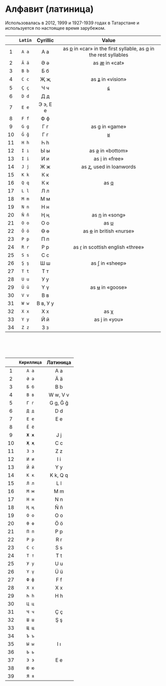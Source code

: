 # Алфавит (латиница)

Использовалась в 2012, 1999 и 1927-1939 годах в Татарстане и используется по настоящее время зарубежом.

|    | `Latin` | Cyrillic | Value                                                                                                                                                                               |
|:--:|:-------:|:--------:|:-----------------------------------------------------------------------------------------------------------------------------------------------------------------------------------:|
| 1  | `A a`   | А а      | as [ɒ](https://en.wikipedia.org/wiki/Open_back_rounded_vowel) in «car» in the first syllable, as [ɑ](https://en.wikipedia.org/wiki/Open_back_unrounded_vowel) in the rest syllables |
| 2  | `Ä ä`   | Ә ә      | as [æ](https://en.wikipedia.org/wiki/Near-open_front_unrounded_vowel) in «cat»                                                                                                      |
| 3  | `B b`   | Б б      |                                                                                                                                                                                     |
| 4  | `C c`   | Җ җ      | as [ʑ](https://en.wikipedia.org/wiki/Voiced_alveolo-palatal_fricative) in «vision»                                                                                                  |
| 5  | `Ç ç`   | Ч ч      | [ɕ](https://en.wikipedia.org/wiki/Voiceless_alveolo-palatal_fricative)                                                                                                              |
| 6  | `D d`   | Д д      |                                                                                                                                                                                     |
| 7  | `E e`   | Э э, Е е |                                                                                                                                                                                     |
| 8  | `F f`   | Ф ф      |                                                                                                                                                                                     |
| 9  | `G g`   | Г г      | as [g](https://en.wikipedia.org/wiki/Voiced_velar_plosive) in «game»                                                                                                                |
| 10 | `Ğ ğ`   | Г г      | [ʁ](https://en.wikipedia.org/wiki/Voiced_uvular_fricative)                                                                                                                          |
| 11 | `H h`   | Һ һ      |                                                                                                                                                                                     |
| 12 | `I ı`   | Ы ы      | as [ə](https://en.wikipedia.org/wiki/Mid_central_vowel) in «bottom»                                                                                                                 |
| 13 | `I i`   | И и      | as [i](https://en.wikipedia.org/wiki/Close_front_unrounded_vowel) in «free»                                                                                                         |
| 14 | `J j`   | Ж ж      | as [ʐ](https://en.wikipedia.org/wiki/Voiced_retroflex_fricative), used in loanwords                                                                                                 |
| 15 | `K k`   | К к      |                                                                                                                                                                                     |
| 16 | `Q q`   | К к      | as [q](https://en.wikipedia.org/wiki/Voiceless_uvular_plosive)                                                                                                                      |
| 17 | `L l`   | Л л      |                                                                                                                                                                                     |
| 18 | `M m`   | М м      |                                                                                                                                                                                     |
| 19 | `N n`   | Н н      |                                                                                                                                                                                     |
| 20 | `Ñ ñ`   | Ң ң      | as [ŋ](https://en.wikipedia.org/wiki/Voiced_velar_nasal) in «song»                                                                                                                  |
| 21 | `O o`   | О о      | as [ʊ](https://en.wikipedia.org/wiki/Near-close_near-back_rounded_vowel)                                                                                                            |
| 22 | `Ö ö`   | Ө ө      | as [ɵ](https://en.wikipedia.org/wiki/Close-mid_central_rounded_vowel) in british «nurse»                                                                                            |
| 23 | `P p`   | П п      |                                                                                                                                                                                     |
| 24 | `R r`   | Р р      | as [ɾ](https://en.wikipedia.org/wiki/Voiced_dental_and_alveolar_taps_and_flaps) in scottish english «three»                                                                         |
| 25 | `S s`   | С с      |                                                                                                                                                                                     |
| 26 | `Ş ş`   | Ш ш      | as [ʃ](https://en.wikipedia.org/wiki/Voiceless_postalveolar_fricative) in «sheep»                                                                                                   |
| 27 | `T t`   | Т т      |                                                                                                                                                                                     |
| 28 | `U u`   | У у      |                                                                                                                                                                                     |
| 29 | `Ü ü`   | Ү ү      | as [ʉ](https://en.wikipedia.org/wiki/Close_central_rounded_vowel) in «goose»                                                                                                        |
| 30 | `V v`   | В в      |                                                                                                                                                                                     |
| 31 | `W w`   | В в, У у |                                                                                                                                                                                     |
| 32 | `X x`   | Х х      | as [χ](https://en.wikipedia.org/wiki/Voiceless_uvular_fricative)                                                                                                                    |
| 33 | `Y y`   | Й й      | as [j](https://en.wikipedia.org/wiki/Voiced_palatal_approximant) in «you»                                                                                                           |
| 34 | `Z z`   | З з      |                                                                                                                                                                                     |

<br><br><br>

|    | `Кириллица` | Латиница |
|:--:|:-----------:|:--------:|
| 1  | `А а`       | A a      |
| 2  | `Ә ә`       | Ä ä      |
| 3  | `Б б`       | B b      |
| 4  | `В в`       | W w, V v |
| 5  | `Г г`       | G g, Ğ ğ |
| 6  | `Д д`       | D d      |
| 7  | `Е е`       | E e      |
| 8  | `Ё ё`       |          |
| 9  | `Ж ж`       | J j      |
| 10 | `Җ җ`       | C c      |
| 11 | `З з`       | Z z      |
| 12 | `И и`       | I i      |
| 13 | `Й й`       | Y y      |
| 14 | `К к`       | K k, Q q |
| 15 | `Л л`       | L l      |
| 16 | `М м`       | M m      |
| 17 | `Н н`       | N n      |
| 18 | `Ң ң`       | Ñ ñ      |
| 19 | `О о`       | O o      |
| 20 | `Ө ө`       | Ö ö      |
| 21 | `П п`       | P p      |
| 22 | `Р р`       | R r      |
| 23 | `С с`       | S s      |
| 24 | `Т т`       | T t      |
| 25 | `У у`       | U u      |
| 26 | `Ү ү`       | Ü ü      |
| 27 | `Ф ф`       | F f      |
| 28 | `Х х`       | X x      |
| 29 | `Һ һ`       | H h      |
| 30 | `Ц ц`       |          |
| 31 | `Ч ч`       | Ç ç      |
| 32 | `Ш ш`       | Ş ş      |
| 33 | `Щ щ`       |          |
| 34 | `Ъ ъ`       |          |
| 35 | `Ы ы`       | I ı      |
| 36 | `Ь ь`       |          |
| 37 | `Э э`       | E e      |
| 38 | `Ю ю`       |          |
| 39 | `Я я`       |          |
